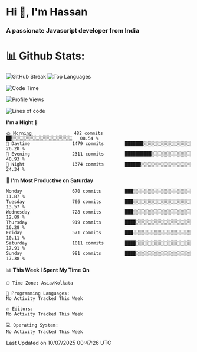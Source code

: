 # Hi 👋, I'm Hassan
### A passionate Javascript developer from India


# 📊 Github Stats:
![GitHub Streak](https://github-readme-streak-stats.herokuapp.com/?user=codeblooded47&theme=dracula&hide_border=false)
![Top Languages](https://github-readme-stats.vercel.app/api/top-langs/?username=codeblooded47&layout=compact&theme=dracula)



<!--START_SECTION:waka-->
![Code Time](http://img.shields.io/badge/Code%20Time-883%20hrs%201%20min-blue)

![Profile Views](http://img.shields.io/badge/Profile%20Views-1-blue)

![Lines of code](https://img.shields.io/badge/From%20Hello%20World%20I%27ve%20Written-24.1%20million%20lines%20of%20code-blue)

**I'm a Night 🦉** 

```text
🌞 Morning                482 commits         ██░░░░░░░░░░░░░░░░░░░░░░░   08.54 % 
🌆 Daytime                1479 commits        ███████░░░░░░░░░░░░░░░░░░   26.20 % 
🌃 Evening                2311 commits        ██████████░░░░░░░░░░░░░░░   40.93 % 
🌙 Night                  1374 commits        ██████░░░░░░░░░░░░░░░░░░░   24.34 % 
```
📅 **I'm Most Productive on Saturday** 

```text
Monday                   670 commits         ███░░░░░░░░░░░░░░░░░░░░░░   11.87 % 
Tuesday                  766 commits         ███░░░░░░░░░░░░░░░░░░░░░░   13.57 % 
Wednesday                728 commits         ███░░░░░░░░░░░░░░░░░░░░░░   12.89 % 
Thursday                 919 commits         ████░░░░░░░░░░░░░░░░░░░░░   16.28 % 
Friday                   571 commits         ███░░░░░░░░░░░░░░░░░░░░░░   10.11 % 
Saturday                 1011 commits        ████░░░░░░░░░░░░░░░░░░░░░   17.91 % 
Sunday                   981 commits         ████░░░░░░░░░░░░░░░░░░░░░   17.38 % 
```


📊 **This Week I Spent My Time On** 

```text
🕑︎ Time Zone: Asia/Kolkata

💬 Programming Languages: 
No Activity Tracked This Week

🔥 Editors: 
No Activity Tracked This Week

💻 Operating System: 
No Activity Tracked This Week
```


 Last Updated on 10/07/2025 00:47:26 UTC
<!--END_SECTION:waka-->

